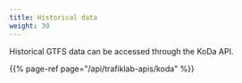 ```yaml
---
title: Historical data
weight: 30
---
```


Historical GTFS data can be accessed through the KoDa API.

{{% page-ref page="/api/trafiklab-apis/koda" %}}
